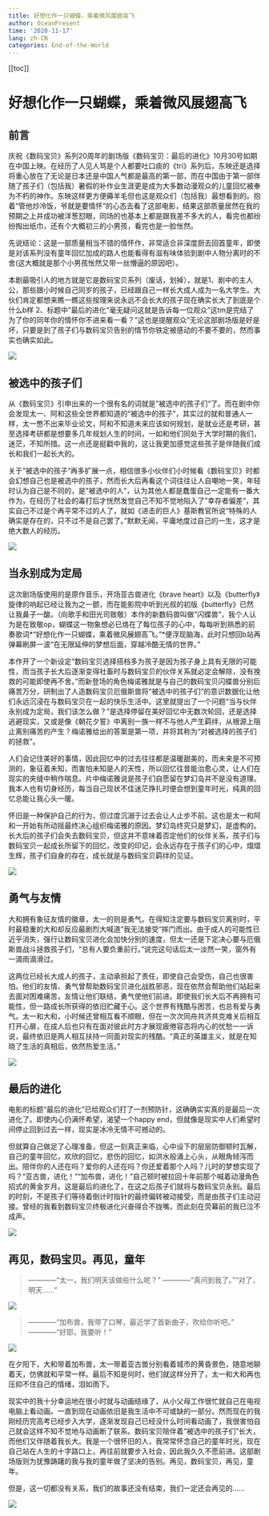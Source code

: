 ```yaml
---
title: 好想化作一只蝴蝶，乘着微风展翅高飞
author: OceanPresent
time: '2020-11-17'
lang: zh-CN
categories: End-of-the-World
---
```

[[toc]]
# 好想化作一只蝴蝶，乘着微风展翅高飞

## 前言

庆祝《数码宝贝》系列20周年的剧场版《数码宝贝：最后的进化》10月30号如期在中国上映。在经历了人见人骂是个人都要吐口痰的《tri》系列后，东映还是选择将重心放在了无论是日本还是中国人气都是最高的第一部，而在中国由于第一部伴随了孩子们（包括我）暑假的补作业生涯更是成为大多数动漫观众的儿童回忆被奉为不朽的神作。东映这样更方便薅羊毛但也这是观众们（包括我）最想看到的。抱着“管他炒冷饭，爷就是要情怀”的心态去看了这部电影，结果这部质量居然在我的预期之上并成功被洋葱怼眼，同场的也基本上都是跟我差不多大的人，看完也都纷纷掏出纸巾，还有个大概初三的小男孩，看完也是一脸怅然。

先说结论：这是一部质量相当不错的情怀作，非常适合非深度厨去回首童年，即使是对该系列没有童年回忆加成的路人也能看得有滋有味体验到剧中人物分离时的不舍(这大概就是那个小男孩怅然又带一丝懵逼的原因吧）。

本剧最吸引人的地方就是它是数码宝贝系列（废话，划掉），就是1、剧中的主人公，那些跟小时候自己同岁的孩子，已经跟自己一样长大成人成为一名大学生。大伙们肯定都想来瞧一瞧这些按理来说永远不会长大的孩子现在确实长大了到底是个什么b样  2、标题中”最后的进化“毫无疑问这就是告诉每一位观众”这tm是完结了为了你的同年你的情怀你不进来看一看？”这也是提醒观众“无论这部剧场版是好是坏，只要是到了孩子们与数码宝贝告别的情节你铁定被感动的不要不要的，然而事实也确实如此。

![](http://res.oceanpresent.art/blog/202205290129642.webp)

## 被选中的孩子们

从《数码宝贝》引申出来的一个很有名的词就是”被选中的孩子们“了。而在剧中你会发现太一、阿和这些全世界都知道的“被选中的孩子”，其实过的就和普通人一样，太一憋不出来毕业论文，阿和不知道未来应该如何规划，是就业还是考研，甚至选择考研都是想要多几年规划人生的时间，一如和他们同处于大学时期的我们，迷茫，不知所措。这一点还是挺戳中我的，这让我更加感觉这些孩子是伴随我们成长和我们一起长大的。

关于”被选中的孩子“再多扩展一点，相信很多小伙伴们小时候看《数码宝贝》时都会幻想自己也是被选中的孩子，然而长大后再看这个词往往让人自嘲地一笑，年轻时认为自己是不同的，是”被选中的人”，认为其他人都是蠢蛋自己一定能有一番大作为，在经历了社会的毒打后才恍然发觉自己不知不觉地陷入了”幸存者偏差“，其实自己不过是个再平常不过的人了，就如《进击的巨人》基斯教官所说“特殊的人确实是存在的，只不过不是自己罢了。”默默无闻，平庸地度过自己的一生，这才是绝大数人的经历。

![](http://res.oceanpresent.art/blog/202205290133944.webp)

## 当永别成为定局

这次剧场版使用的是原作音乐，开场亚古兽进化《brave heart》以及《butterfly》旋律的响起已经让我为之一颤，而在能影院中听到光叔的初版《butterfly》已然让我鼻子一酸。（向歌手和田光司致敬）本作的新数码兽叫做”闪蝶兽“，我个人认为是在致敬op，蝴蝶这一物象想必已烙在了每位孩子的心中，每每听到熟悉的前奏歌词*“好想化作一只蝴蝶，乘着微风展翅高飞。”*便浮现脑海，此时只想回b站再弹幕刷屏一波“在无限延伸的梦想后面，穿越冷酷无情的世界。”

本作开了一个新设定“数码宝贝选择搭档多为孩子是因为孩子身上具有无限的可能性，而当孩子长大后逐渐变得社畜时与数码宝贝的伙伴关系就必定会解除，没有挽救的可能即使再不舍。”而新登场的角色梅诺雅就是与自己的数码宝贝闪蝶兽分别后痛苦万分，研制出了人造数码宝贝厄俄斯兽将“被选中的孩子们”的意识数据化让他们永远沉浸在与数码宝贝在一起的快乐生活中。这里就提出了一个问题“当与伙伴永别成为定局，我们该怎么做？”是选择停留在美好回忆中无数次轮回，还是选择逃避现实，又或是像《朝花夕誓》中离别一族一样不与他人产生羁绊，从根源上阻止离别痛苦的产生？梅诺雅给出的答案是第一项，并将其称为“对被选择的孩子们的拯救”。

人们会记住美好的事情，因此回忆中的过去往往都是温暖甜美的，而未来是不可预测的，象征着未知，而害怕未知是人的天性，所以回忆往昔能治愈心灵，让人们在现实的夹缝中稍作喘息。片中梅诺雅说是孩子们自愿留在梦幻岛并不是没有道理。我本人也有切身经历，每当自己现状不佳迷茫挣扎时便会想到童年时光，纯真的回忆总能让我心头一暖。

怀旧是一种保护自己的行为，但过度沉溺于过去会让人止步不前。这也是太一和阿和一开始有所动摇最终决心组织梅诺雅的原因。梦幻岛终究只是梦幻，是虚构的。长大后的孩子们会失去数码宝贝，但这并不意味着否定他们的伙伴关系，孩子们与数码宝贝一起成长所留下的回忆，改变的印记，会永远存在于孩子们的心中，熠熠生辉，孩子们自身的存在，成长就是与数码宝贝羁绊的见证。

![](http://res.oceanpresent.art/blog/202205290129646.webp)

## 勇气与友情

大和拥有象征友情的徽章，太一的则是勇气。在得知注定要与数码宝贝离别时，平时最稳重的大和却反应最剧烈大喊道”我无法接受“摔门而出。由于成人的可能性已近乎消失，强行让数码宝贝进化会加快分别的速度，但太一还是下定决心要与厄俄斯兽战斗拯救孩子们，“总有人要负重前行。”说完这句话后太一淡然一笑，窗外有一滴雨滴滑过。

这两位已经长大成人的孩子，主动承担起了责任，即使自己会受伤，自己也很害怕。他们的友情、勇气曾帮助数码宝贝进化战胜邪恶，现在依然会帮助他们站起来去面对困难痛苦，友情让他们联结，勇气使他们前进。即使我们长大后不再拥有可能性，但一路成长所获得的依旧贮藏于心。这个世界有残酷与困苦，也总有爱与勇气。太一和大和，小时候还曾相互看不顺眼，但在一次次同舟共济共克难关后相互打开心扉，在成人后也只有在面对彼此时方才展现疲倦容态将内心的忧愁一一诉说，最终依旧是两人相互扶持一同面对现实的残酷。“真正的英雄主义，就是在知晓了生活的真相后，依然热爱生活。”

![](http://res.oceanpresent.art/blog/202205290129641.webp)

## 最后的进化

电影的标题“最后的进化”已给观众们打了一剂预防针，这确确实实真的是最后一次进化了。即使内心仍满怀希望，渴望一个happy end，但就像是现实中人们希望时间停止回到过去一样，现实是冰冷无情不可撼动的。

但就算自己做足了心理准备，但这一刻真正来临，心中设下的层层防御顿时瓦解，自己的童年回忆，欢欣的回忆，悲伤的回忆，如洪水般涌上心头，从眼角倾泻而出。陪伴你的人还在吗？爱你的人还在吗？你还爱着那个人吗？儿时的梦想实现了吗？“亚古兽，进化！”“加布兽，进化！”自己顿时被拉回十年前那个喊着动漫角色招式的黄金岁月。这是最后的进化了，在这之后孩子们就将与数码宝贝永别。最后的时刻，不是孩子们等待着倒计时指针的最终偏转被动接受，而是由孩子们主动迎接。曾经的我看到数码宝贝终极进化兴奋得合不拢嘴，而此刻在荧幕前的我已泣不成声。

![](http://res.oceanpresent.art/blog/202205290129639.webp)

## 再见，数码宝贝。再见，童年

> ————“太一，我们明天该做些什么呢？”
> ————“真问到我了。”“对了，明天......”

![](http://res.oceanpresent.art/blog/202205290129644.webp)

> ————“加布兽，我带了口琴，最近学了首新曲子，吹给你听吧。”
> ————“好耶，我要听！”

![](http://res.oceanpresent.art/blog/202205290129643.webp)

在夕阳下，大和带着加布兽，太一带着亚古兽分别看着城市的黄昏景色，随意地聊着天，仿佛就和平常一样。最后不知是何时，他们就这样分开了，太一和大和再也压抑不住自己的情绪，泪如雨下。

现实中的我十分幸运地在很小时就与动画结缘了，从小父母工作很忙就自己在电视电脑上看动画。一直到现在动画依旧是我生活中不可或缺的一部分。然而现在的我刚经历完高考已经步入大学，逐渐发现自己已经没什么时间看动画了，我很害怕自己就会这样不知不觉地与动画断了联系。数码宝贝陪伴着“被选中的孩子们”长大，而他们又伴随着我长大。我是一个很怀旧的人，我常常怀念自己的童年时光，现在自己站在人生的十字路口上，再往前就要步入社会，因此我久久不愿前进。这部剧场版则为犹豫踌躇的我与我的童年做了坚决的告别。再见，数码宝贝，再见，童年。   

但是，这一切都没有关系，我们的故事还没有结束，我们一定还会再见的......

![](http://res.oceanpresent.art/blog/202205290129645.webp)